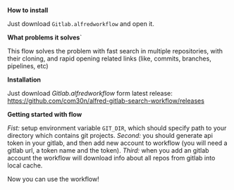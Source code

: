 **How to install**

Just download `Gitlab.alfredworkflow` and open it.

**What problems it solves**`

This flow solves the problem with fast search in multiple repositories,
with their cloning, and rapid opening related links (like, commits, branches, pipelines, etc)

**Installation**

Just download *Gitlab.alfredworkflow* form latest release:
https://github.com/com30n/alfred-gitlab-search-workflow/releases

**Getting started with flow**

_Fist:_ setup environment variable `GIT_DIR`, which should specify path to your directory
which contains git projects.
_Second:_ you should generate api token in your gitlab, and then add new account to workflow
(you will need a gitlab url, a token name and the token).
_Third:_ when you add an gitlab account the workflow will download info about all repos from gitlab into local cache.

Now you can use the workflow!
